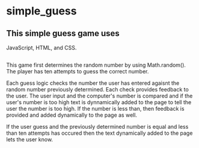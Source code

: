 # simple_guess


## This simple guess game uses 
JavaScript, HTML, and CSS.

## 
This game first determines the random number by using Math.random(). The player has ten attempts to guess the correct number. 

Each guess logic checks the number the user has entered agaisnt the random number previously determined. Each check provides feedback to the user. The user input and the computer's number is compared and if the user's number is too high text is dynnamically added to the page to tell the user the number is too high. If the number is less than, then feedback is provided and added dynamically to the page as well.

If the user guess and the previously determined number is equal and less than ten attempts has occured then the text dynamically added to the page lets the user know.
